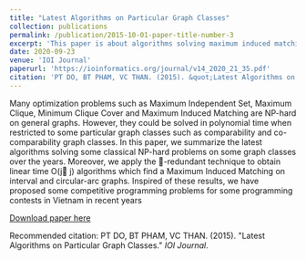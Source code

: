 ```yaml
---
title: "Latest Algorithms on Particular Graph Classes"
collection: publications
permalink: /publication/2015-10-01-paper-title-number-3
excerpt: 'This paper is about algorithms solving maximum induced matching and its application in competitive programming.'
date: 2020-09-23
venue: 'IOI Journal'
paperurl: 'https://ioinformatics.org/journal/v14_2020_21_35.pdf'
citation: 'PT DO, BT PHAM, VC THAN. (2015). &quot;Latest Algorithms on Particular Graph Classes.&quot; <i>IOI Journal</i>. 1(3).'
---
```

Many optimization problems such as Maximum Independent Set, Maximum Clique,
Minimum Clique Cover and Maximum Induced Matching are NP-hard on general graphs. However, they could be solved in polynomial time when restricted to some particular graph classes
such as comparability and co-comparability graph classes. In this paper, we summarize the latest algorithms solving some classical NP-hard problems on some graph classes over the years.
Moreover, we apply the -redundant technique to obtain linear time O(j j) algorithms which
find a Maximum Induced Matching on interval and circular-arc graphs. Inspired of these results,
we have proposed some competitive programming problems for some programming contests in
Vietnam in recent years

[Download paper here](http://thanvietcuong.github.io/files/lastest_algo_graph_ioi.pdf)

Recommended citation: PT DO, BT PHAM, VC THAN. (2015). "Latest Algorithms on Particular Graph Classes." <i>IOI Journal</i>.
